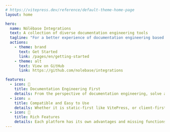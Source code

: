 ```yaml
---
# https://vitepress.dev/reference/default-theme-home-page
layout: home

hero:
  name: Nólëbase Integrations
  text: A collection of diverse documentation engineering tools
  tagline: "For a better experience of documentation engineering based on local-first knowledge base and static site generator"
  actions:
    - theme: brand
      text: Get Started
      link: /pages/en/getting-started
    - theme: alt
      text: View on GitHub
      link: https://github.com/nolebase/integrations

features:
  - icon: 🚀
    title: Documentation Engineering First
    details: From the perspective of documentation engineering, solve and simplify some UX/DX problems, aiming to let creators focus on writing documents, notes, making cards and GTD!
  - icon: ⚖️
    title: Compatible and Easy to Use
    details: Whether it is static-first like VitePress, or client-first like Obsidian, the "Nólëbase Integrations" project hopes to provide a similar or even better experience across different platforms.
  - icon: 🧩
    title: Rich Features
    details: Each platform has its own advantages and missing functions, but the documentation engineering is already time-consuming and labor-intensive. These issues should not be obstacles to restrict the writing and sharing of documents and knowledge. Expand your imagination far beyond with Nólëbase Integrations.
---
```



